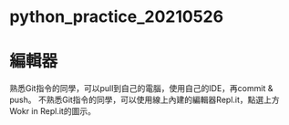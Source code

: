 # python_practice_20210526

# 編輯器

熟悉Git指令的同學，可以pull到自己的電腦，使用自己的IDE，再commit & push。
不熟悉Git指令的同學，可以使用線上內建的編輯器Repl.it，點選上方Wokr in Repl.it的圖示。
